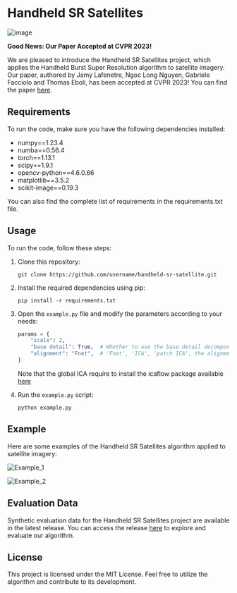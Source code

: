 # Handheld SR Satellites

![image](https://github.com/Jamy-L/handheld-sr-satellite/assets/46826148/dedf2a10-863f-4c68-8dfd-4abbc0b0f423)

**Good News: Our Paper Accepted at CVPR 2023!**

We are pleased to introduce the Handheld SR Satellites project, which applies the Handheld Burst Super Resolution algorithm to satellite imagery. Our paper, authored by Jamy Lafenetre, Ngoc Long Nguyen, Gabriele Facciolo and Thomas Eboli, has been accepted at CVPR 2023! You can find the paper [here]([link_to_paper](https://openaccess.thecvf.com/content/CVPR2023W/EarthVision/papers/Lafenetre_Handheld_Burst_Super-Resolution_Meets_Multi-Exposure_Satellite_Imagery_CVPRW_2023_paper.pdf)).

## Requirements

To run the code, make sure you have the following dependencies installed:

- numpy==1.23.4
- numba==0.56.4
- torch==1.13.1
- scipy==1.9.1
- opencv-python==4.6.0.66
- matplotlib==3.5.2
- scikit-image==0.19.3

You can also find the complete list of requirements in the requirements.txt file.

## Usage

To run the code, follow these steps:

1. Clone this repository:

   ```
   git clone https://github.com/username/handheld-sr-satellite.git
   ```

2. Install the required dependencies using pip:

   ```
   pip install -r requirements.txt
   ```

3. Open the `example.py` file and modify the parameters according to your needs:

   ```python
   params = {
       "scale": 2,
       "base detail": True,  # Whether to use the base detail decomposition or not
       "alignment": "Fnet",  # 'Fnet', 'ICA', 'patch ICA', the alignment method
   }
   ```
   Note that the global ICA require to install the icaflow package available [here](link)

4. Run the `example.py` script:

   ```
   python example.py
   ```

## Example

Here are some examples of the Handheld SR Satellites algorithm applied to satellite imagery:

![Example_1](https://github.com/Jamy-L/handheld-sr-satellite/assets/46826148/05cdb6e0-0525-4cb4-8914-255e0a0cfffc)

![Example_2](https://github.com/Jamy-L/handheld-sr-satellite/assets/46826148/1f294439-8a59-4bb0-81d8-2ecf57a9939e)

## Evaluation Data

Synthetic evaluation data for the Handheld SR Satellites project are available in the latest release. You can access the release [here](link_to_release) to explore and evaluate our algorithm.

## License

This project is licensed under the MIT License. Feel free to utilize the algorithm and contribute to its development.
